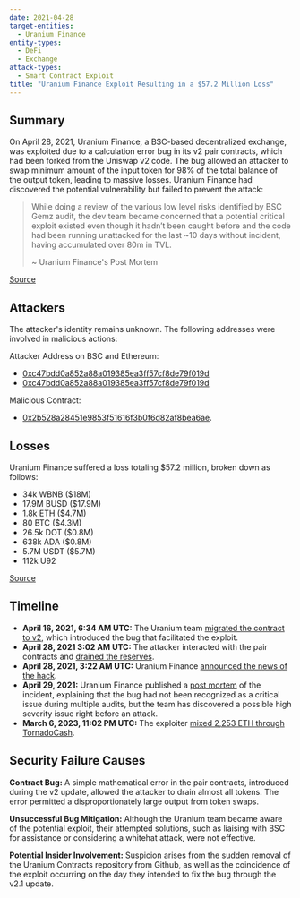 ```yaml
---
date: 2021-04-28
target-entities:
  - Uranium Finance
entity-types:
  - DeFi
  - Exchange
attack-types:
  - Smart Contract Exploit
title: "Uranium Finance Exploit Resulting in a $57.2 Million Loss"
---
```


## Summary

On April 28, 2021, Uranium Finance, a BSC-based decentralized exchange, was exploited due to a calculation error bug in its v2 pair contracts, which had been forked from the Uniswap v2 code. The bug allowed an attacker to swap minimum amount of the input token for 98% of the total balance of the output token, leading to massive losses. Uranium Finance had discovered the potential vulnerability but failed to prevent the attack:

> While doing a review of the various low level risks identified by BSC Gemz audit, the dev team became concerned that a potential critical exploit existed even though it hadn’t been caught before and the code had been running unattacked for the last ~10 days without incident, having accumulated over 80m in TVL.
>
> ~ Uranium Finance's Post Mortem

[Source](https://bscscan.com/tx/0x5a504fe72ef7fc76dfeb4d979e533af4e23fe37e90b5516186d5787893c37991)

## Attackers

The attacker's identity remains unknown. The following addresses were involved in malicious actions:

Attacker Address on BSC and Ethereum:

- [0xc47bdd0a852a88a019385ea3ff57cf8de79f019d](https://bscscan.com/address/0xc47bdd0a852a88a019385ea3ff57cf8de79f019d)
- [0xc47bdd0a852a88a019385ea3ff57cf8de79f019d](https://etherscan.io/address/0xc47bdd0a852a88a019385ea3ff57cf8de79f019d)

Malicious Contract:

- [0x2b528a28451e9853f51616f3b0f6d82af8bea6ae](https://bscscan.com/address/0x2b528a28451e9853f51616f3b0f6d82af8bea6ae).

## Losses

Uranium Finance suffered a loss totaling $57.2 million, broken down as follows:

- 34k WBNB ($18M)
- 17.9M BUSD ($17.9M)
- 1.8k ETH ($4.7M)
- 80 BTC ($4.3M)
- 26.5k DOT ($0.8M)
- 638k ADA ($0.8M)
- 5.7M USDT ($5.7M)
- 112k U92

[Source](https://rekt.news/uranium-rekt/)

## Timeline

- **April 16, 2021, 6:34 AM UTC:** The Uranium team [migrated the contract to v2](https://bscscan.com/tx/0x86bd367b42afebef3eb2f5581b326c1c83f8dcf8acafa11e87087f0ec33c59f0), which introduced the bug that facilitated the exploit.
- **April 28, 2021 3:02 AM UTC:** The attacker interacted with the pair contracts and [drained the reserves](https://bscscan.com/tx/0x5a504fe72ef7fc76dfeb4d979e533af4e23fe37e90b5516186d5787893c37991).
- **April 28, 2021, 3:22 AM UTC:** Uranium Finance [announced the news of the hack](https://twitter.com/UraniumFinance/status/1387245696454041600).
- **April 29, 2021:** Uranium Finance published a [post mortem](https://uraniumfinance.medium.com/exploit-d3a88921531c) of the incident, explaining that the bug had not been recognized as a critical issue during multiple audits, but the team has discovered a possible high severity issue right before an attack.
- **March 6, 2023, 11:02 PM UTC:** The exploiter [mixed 2,253 ETH through TornadoCash](https://etherscan.io/txs?a=0xc47bdd0a852a88a019385ea3ff57cf8de79f019d).

## Security Failure Causes

**Contract Bug:** A simple mathematical error in the pair contracts, introduced during the v2 update, allowed the attacker to drain almost all tokens. The error permitted a disproportionately large output from token swaps.

**Unsuccessful Bug Mitigation:** Although the Uranium team became aware of the potential exploit, their attempted solutions, such as liaising with BSC for assistance or considering a whitehat attack, were not effective.

**Potential Insider Involvement:** Suspicion arises from the sudden removal of the Uranium Contracts repository from Github, as well as the coincidence of the exploit occurring on the day they intended to fix the bug through the v2.1 update.

